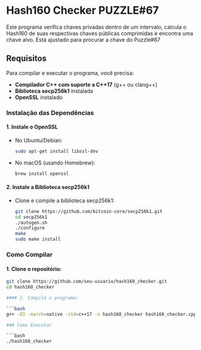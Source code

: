 # Hash160 Checker PUZZLE#67

Este programa verifica chaves privadas dentro de um intervalo, calcula o Hash160 de suas respectivas chaves públicas comprimidas e encontra uma chave alvo. Está ajustado para procurar a chave do Puzzle#67

## Requisitos

Para compilar e executar o programa, você precisa:
- **Compilador C++ com suporte a C++17** (g++ ou clang++)
- **Biblioteca secp256k1** instalada
- **OpenSSL** instalado

### Instalação das Dependências

#### 1. Instale o OpenSSL

- No Ubuntu/Debian:
  ```bash
  sudo apt-get install libssl-dev

- No macOS (usando Homebrew):
  ```bash
  brew install openssl

#### 2. Instale a Biblioteca secp256k1

- Clone e compile a biblioteca secp256k1:
   ```bash
  git clone https://github.com/bitcoin-core/secp256k1.git
  cd secp256k1
  ./autogen.sh
  ./configure
  make
  sudo make install

### Como Compilar

#### 1. Clone o repositório:
  
  ```bash
  git clone https://github.com/seu-usuario/hash160_checker.git
  cd hash160_checker

#### 2. Compile o programa:

  ```bash
  g++ -O3 -march=native -std=c++17 -o hash160_checker hash160_checker.cpp -lsecp256k1 -lcrypto -I/usr/local/opt/openssl/include -L/usr/local/opt/openssl/lib

### Como Executar

  ```bash
  ./hash160_checker
